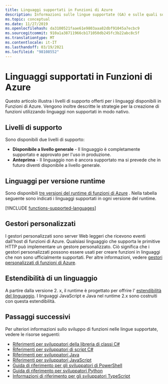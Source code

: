 ```yaml
---
title: Linguaggi supportati in Funzioni di Azure
description: Informazioni sulle lingue supportate (GA) e sulle quali sono disponibili in anteprima e sui modi per estendere lo sviluppo di funzioni ad altre lingue.
ms.topic: conceptual
ms.date: 11/27/2019
ms.openlocfilehash: da3100521faae61e9803aaa82dbf91045a7ecbc9
ms.sourcegitcommit: 910a1a38711966cb171050db245fc3b22abc8c5f
ms.translationtype: MT
ms.contentlocale: it-IT
ms.lasthandoff: 03/19/2021
ms.locfileid: "98108552"
---
```

# <a name="supported-languages-in-azure-functions"></a>Linguaggi supportati in Funzioni di Azure

Questo articolo illustra i livelli di supporto offerti per i linguaggi disponibili in Funzioni di Azure. Vengono inoltre descritte le strategie per la creazione di funzioni utilizzando linguaggi non supportati in modo nativo.

## <a name="levels-of-support"></a>Livelli di supporto

Sono disponibili due livelli di supporto:

* **Disponibile a livello generale** - Il linguaggio è completamente supportato e approvato per l'uso in produzione.
* **Anteprima** - Il linguaggio non è ancora supportato ma si prevede che in futuro diventi disponibile a livello generale.

## <a name="languages-by-runtime-version"></a>Linguaggi per versione runtime 

Sono disponibili [tre versioni del runtime di funzioni di Azure](functions-versions.md) . Nella tabella seguente sono indicati i linguaggi supportati in ogni versione del runtime.

[!INCLUDE [functions-supported-languages](../../includes/functions-supported-languages.md)]

## <a name="custom-handlers"></a>Gestori personalizzati

I gestori personalizzati sono server Web leggeri che ricevono eventi dall'host di funzioni di Azure. Qualsiasi linguaggio che supporta le primitive HTTP può implementare un gestore personalizzato. Ciò significa che i gestori personalizzati possono essere usati per creare funzioni in linguaggi che non sono ufficialmente supportati. Per altre informazioni, vedere [gestori personalizzati di funzioni di Azure](functions-custom-handlers.md).

## <a name="language-extensibility"></a>Estendibilità di un linguaggio

A partire dalla versione 2. x, il runtime è progettato per offrire l' [estendibilità del linguaggio](https://github.com/Azure/azure-webjobs-sdk-script/wiki/Language-Extensibility). I linguaggi JavaScript e Java nel runtime 2.x sono costruiti con questa estendibilità.

## <a name="next-steps"></a>Passaggi successivi

Per ulteriori informazioni sullo sviluppo di funzioni nelle lingue supportate, vedere le risorse seguenti:

+ [Riferimenti per sviluppatori della libreria di classi C#](functions-dotnet-class-library.md)
+ [Riferimenti per sviluppatori di script C#](functions-reference-csharp.md)
+ [Riferimenti per sviluppatori Java](functions-reference-java.md)
+ [Riferimenti per sviluppatori JavaScript](functions-reference-node.md)
+ [Guida di riferimento per gli sviluppatori di PowerShell](functions-reference-powershell.md)
+ [Guida di riferimento per sviluppatori Python](functions-reference-python.md)
+ [Informazioni di riferimento per gli sviluppatori TypeScript](functions-reference-node.md#typescript)
